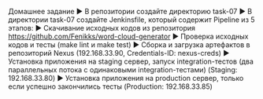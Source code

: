 Домашнее задание
▶ В репозитории создайте директорию task-07
▶ В директории task-07 создайте Jenkinsfile, который содержит Pipeline из 5 этапов:
▶ Скачивание исходных кодов из репозитория
https://github.com/Fenikks/word-cloud-generator
▶ Проверка исходных кодов и тесты (make lint и make test)
▶ Сборка и загрузка артефактов в репозиторий Nexus (192.168.33.90,
Credentials-ID: nexus-creds)
▶ Установка приложения на staging сервер, запуск integration-тестов (два
параллельных потока с одинаковыми integration-тестами) (Staging: 192.168.33.80)
▶ Установка приложения на production сервер, только если успешно закончились
тесты (Production: 192.168.33.85)

